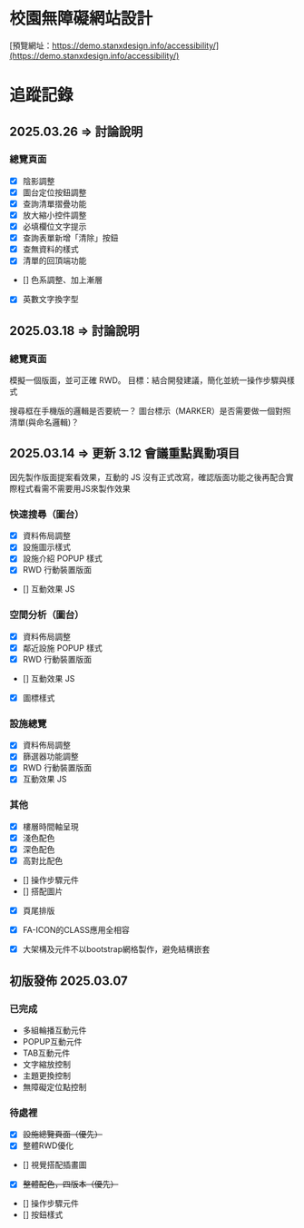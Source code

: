# 校園無障礙網站設計

[預覽網址：https://demo.stanxdesign.info/accessibility/](https://demo.stanxdesign.info/accessibility/)

# 追蹤記錄

## 2025.03.26 => 討論說明
### 總覽頁面
- [X] 陰影調整
- [X] 圖台定位按鈕調整
- [X] 查詢清單摺疊功能
- [X] 放大縮小控件調整
- [X] 必填欄位文字提示
- [X] 查詢表單新增「清除」按鈕
- [X] 查無資料的樣式
- [X] 清單的回頂端功能
- [] 色系調整、加上漸層
- [X] 英數文字換字型

## 2025.03.18 => 討論說明
### 總覽頁面
模擬一個版面，並可正確 RWD。
目標：結合開發建議，簡化並統一操作步驟與樣式

搜尋框在手機版的邏輯是否要統一？
圖台標示（MARKER）是否需要做一個對照清單(與命名邏輯)？


## 2025.03.14 => 更新 3.12 會議重點異動項目
因先製作版面提案看效果，互動的 JS 沒有正式改寫，確認版面功能之後再配合實際程式看需不需要用JS來製作效果

### 快速搜尋（圖台）
- [X] 資料佈局調整
- [X] 設施圖示樣式
- [X] 設施介紹 POPUP 樣式
- [X] RWD 行動裝置版面
- [] 互動效果 JS

### 空間分析（圖台）
- [X] 資料佈局調整
- [X] 鄰近設施 POPUP 樣式
- [X] RWD 行動裝置版面
- [] 互動效果 JS
- [X] 圖標樣式

### 設施總覽
- [X] 資料佈局調整
- [X] 篩選器功能調整
- [X] RWD 行動裝置版面
- [X] 互動效果 JS

### 其他
- [X] 樓層時間軸呈現
- [X] 淺色配色
- [X] 深色配色
- [X] 高對比配色
- [] 操作步驟元件
- [] 搭配圖片
- [X] 頁尾排版
- [X] FA-ICON的CLASS應用全相容
- [X] 大架構及元件不以bootstrap網格製作，避免結構嵌套


## 初版發佈 2025.03.07
### 已完成
* 多組輪播互動元件
* POPUP互動元件
* TAB互動元件
* 文字縮放控制
* 主題更換控制
* 無障礙定位點控制

### 待處裡
- [X] ~~設施總覽頁面（優先）~~
- [X] 整體RWD優化
- [] 視覺搭配插畫圖
- [X] ~~整體配色，四版本（優先）~~
- [] 操作步驟元件
- [] 按鈕樣式